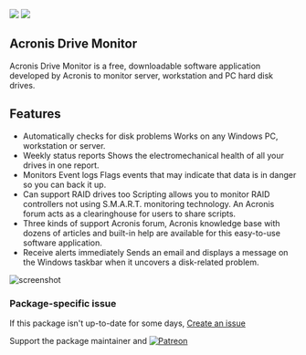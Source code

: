 [![](https://img.shields.io/chocolatey/v/acronis-drive-monitor?color=green&label=acronis-drive-monitor)](https://chocolatey.org/packages/acronis-drive-monitor) [![](https://img.shields.io/chocolatey/dt/acronis-drive-monitor)](https://chocolatey.org/packages/acronis-drive-monitor)

## Acronis Drive Monitor

Acronis Drive Monitor is a free, downloadable software application developed by Acronis to monitor server, workstation and PC hard disk drives.

## Features
- Automatically checks for disk problems
Works on any Windows PC, workstation or server.
- Weekly status reports
Shows the electromechanical health of all your drives in one report.
- Monitors Event logs
Flags events that may indicate that data is in danger so you can back it up.
- Can support RAID drives too
Scripting allows you to monitor RAID controllers not using S.M.A.R.T. monitoring technology. An Acronis forum acts as a clearinghouse for users to share scripts.
- Three kinds of support
Acronis forum, Acronis knowledge base with dozens of articles and built-in help are available for this easy-to-use software application.
- Receive alerts immediately
Sends an email and displays a message on the Windows taskbar when it uncovers a disk-related problem.

![screenshot](https://cdn.jsdelivr.net/gh/chtof/chocolatey-packages/manual/acronis-drive-monitor/screenshot.png)

### Package-specific issue
If this package isn't up-to-date for some days, [Create an issue](https://github.com/tunisiano187/Chocolatey-packages/issues/new/choose)

Support the package maintainer and [![Patreon](https://cdn.jsdelivr.net/gh/tunisiano187/Chocolatey-packages@d15c4e19c709e7148588d4523ffc6dd3cd3c7e5e/icons/patreon.png)](https://www.patreon.com/tunisiano)
